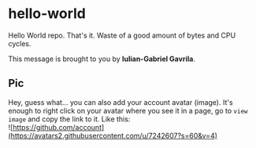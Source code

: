 # hello-world

Hello World repo. That's it. Waste of a good amount of bytes and CPU cycles.

This message is brought to you by **Iulian-Gabriel Gavrila**.

## Pic

Hey, guess what... you can also add your account avatar (image). It's enough to right click on your avatar where you see it in a page, go to `view image` and copy the link to it.
Like this:  
![https://github.com/account](https://avatars2.githubusercontent.com/u/7242607?s=60&v=4)
